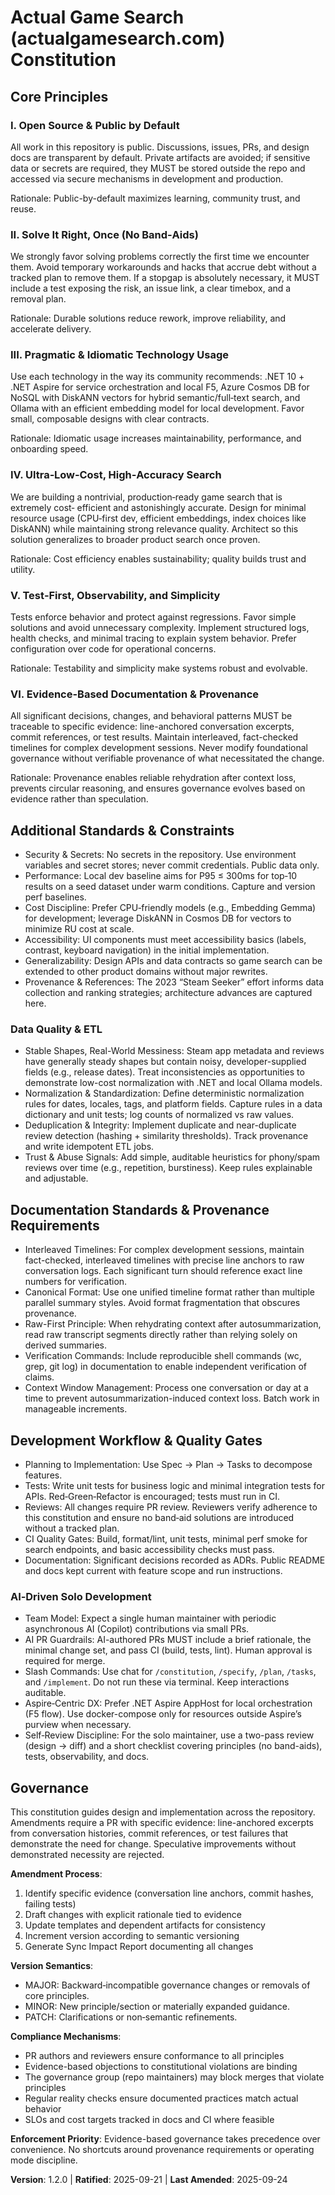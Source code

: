 <!--
Sync Impact Report
- Version change: 1.1.0 → 1.2.0 (MINOR: added provenance principle, expanded governance, operating modes)
- M### AI‑Driven Solo Development
- Team Model: Expect a single human maintainer with periodic asynchronous AI (Copilot)
	contributions via small PRs.
- AI PR Guardrails: AI-authored PRs MUST include a brief rationale, the minimal change
	set, and pass CI (build, tests, lint). Human approval is required for merge.
- Slash Commands: Use chat for `/constitution`, `/specify`, `/plan`, `/tasks`, and
	`/implement`. Do not run these via terminal. Keep interactions auditable.
- Aspire‑Centric DX: Prefer .NET Aspire AppHost for local orchestration (F5 flow).
	Use docker-compose only for resources outside Aspire's purview when necessary.
- Self‑Review Discipline: For the solo maintainer, use a two-pass review (design → diff)
	and a short checklist covering principles (no band-aids), tests, observability,
	and docs.

### Operating Modes & Context Management
Three primary modes of operation guide AI-driven development sessions:

- **Provenance Mode**: Capture and extend factual history through interleaved timelines.
	Focus on anchoring each turn to exact line numbers and commit references. Exit
	criteria: all new turns anchored with verification appendix updated.
- **Alignment Mode**: Synchronize documentation and contracts to code reality. Update
	OpenAPI specs, plan/task reality check sections. Exit criteria: tests green with
	no unresolved drift items.
- **Implementation Mode**: Close defined gaps or features with minimal patches. State
	purpose, expected outcome, and validation steps before editing. Exit criteria:
	build/tests pass and contracts remain stable.

Mode Selection: If you cannot cite a specific failing test or missing capability,
stay in Provenance or Alignment—do not proceed to Implementation.

## Anti-Patterns & Risk Mitigation

Avoid these patterns that have proven problematic in practice:

- **Broad Context Grabbing**: Avoid unfocused multi-file reads that risk triggering
	autosummarization without a clear target. Process one conversation/day at a time.
- **Format Fragmentation**: Do not create parallel summary formats or duplicate
	provenance content. Maintain one canonical representation.
- **Premature Abstraction**: Do not generalize behavioral patterns or update governance
	documents before establishing a complete factual basis through provenance work.
- **Silent Parameter Removal**: Mark unused parameters as deprecated rather than deleting
	them silently. Preserve roadmap context and historical intent.
- **Blind Patching**: Never apply changes without stating purpose, expected outcome,
	and post-validation steps. Include specific failing tests or missing capabilities.
- **Multi-File Speculation**: Avoid large patches spanning many files without
	pre-declared scope and validation plan.

Risk Mitigation: When encountering ambiguity, state the specific uncertainty and
most likely resolution. Proceed with clearly-labeled assumptions for low-risk
scenarios; otherwise request explicit confirmation.ions:
  - Core Principles → added Principle VI: Evidence-Based Documentation & Provenance
  - Development Workflow & Quality Gates → added Operating Modes framework and Context Management
  - Governance → enhanced with evidence-based amendment process and compliance mechanisms
- Added sections:
  - Anti-Patterns & Risk Mitigation
  - Documentation Standards & Provenance Requirements
- Removed sections: None
- Templates requiring updates:
	- ⚠ .specify/templates/plan-template.md — should reference operating modes in constitution check
	- ⚠ .specify/templates/tasks-template.md — should align with provenance requirements
	- ✅ .specify/templates/spec-template.md — alignment maintained; focuses on feature specs
- Follow-up TODOs:
	- TODO(ADRS): Create docs/adr/ and record initial ADRs for stack choices (Aspire, Cosmos DB NoSQL + DiskANN, Ollama model)
	- TODO(LICENSE): Confirm and add LICENSE file (repository is open source and public by policy)
	- TODO(SLOS): Add docs/slo.md with concrete latency and cost targets
	- TODO(DATA-DICT): Add docs/data-dictionary.md for Steam metadata fields and normalization rules
	- TODO(TEMPLATES): Update plan and tasks templates to reference constitutional operating modes
-->

# Actual Game Search (actualgamesearch.com) Constitution

## Core Principles

### I. Open Source & Public by Default
All work in this repository is public. Discussions, issues, PRs, and design docs are
transparent by default. Private artifacts are avoided; if sensitive data or secrets
are required, they MUST be stored outside the repo and accessed via secure mechanisms
in development and production.

Rationale: Public-by-default maximizes learning, community trust, and reuse.

### II. Solve It Right, Once (No Band‑Aids)
We strongly favor solving problems correctly the first time we encounter them. Avoid
temporary workarounds and hacks that accrue debt without a tracked plan to remove
them. If a stopgap is absolutely necessary, it MUST include a test exposing the risk,
an issue link, a clear timebox, and a removal plan.

Rationale: Durable solutions reduce rework, improve reliability, and accelerate delivery.

### III. Pragmatic & Idiomatic Technology Usage
Use each technology in the way its community recommends: .NET 10 + .NET Aspire for
service orchestration and local F5, Azure Cosmos DB for NoSQL with DiskANN vectors
for hybrid semantic/full‑text search, and Ollama with an efficient embedding model
for local development. Favor small, composable designs with clear contracts.

Rationale: Idiomatic usage increases maintainability, performance, and onboarding speed.

### IV. Ultra‑Low‑Cost, High‑Accuracy Search
We are building a nontrivial, production‑ready game search that is extremely cost‑
efficient and astonishingly accurate. Design for minimal resource usage (CPU‑first
dev, efficient embeddings, index choices like DiskANN) while maintaining strong
relevance quality. Architect so this solution generalizes to broader product search
once proven.

Rationale: Cost efficiency enables sustainability; quality builds trust and utility.

### V. Test‑First, Observability, and Simplicity
Tests enforce behavior and protect against regressions. Favor simple solutions and
avoid unnecessary complexity. Implement structured logs, health checks, and minimal
tracing to explain system behavior. Prefer configuration over code for operational
concerns.

Rationale: Testability and simplicity make systems robust and evolvable.

### VI. Evidence-Based Documentation & Provenance
All significant decisions, changes, and behavioral patterns MUST be traceable to
specific evidence: line-anchored conversation excerpts, commit references, or
test results. Maintain interleaved, fact-checked timelines for complex development
sessions. Never modify foundational governance without verifiable provenance of
what necessitated the change.

Rationale: Provenance enables reliable rehydration after context loss, prevents
circular reasoning, and ensures governance evolves based on evidence rather than
speculation.

## Additional Standards & Constraints

- Security & Secrets: No secrets in the repository. Use environment variables and
	secret stores; never commit credentials. Public data only.
- Performance: Local dev baseline aims for P95 ≤ 300ms for top‑10 results on a seed
	dataset under warm conditions. Capture and version perf baselines.
- Cost Discipline: Prefer CPU‑friendly models (e.g., Embedding Gemma) for development;
	leverage DiskANN in Cosmos DB for vectors to minimize RU cost at scale.
- Accessibility: UI components must meet accessibility basics (labels, contrast,
	keyboard navigation) in the initial implementation.
- Generalizability: Design APIs and data contracts so game search can be extended to
	other product domains without major rewrites.
- Provenance & References: The 2023 “Steam Seeker” effort informs data collection and
	ranking strategies; architecture advances are captured here.

### Data Quality & ETL
- Stable Shapes, Real-World Messiness: Steam app metadata and reviews have generally
	steady shapes but contain noisy, developer-supplied fields (e.g., release dates).
	Treat inconsistencies as opportunities to demonstrate low-cost normalization with
	.NET and local Ollama models.
- Normalization & Standardization: Define deterministic normalization rules for dates,
	locales, tags, and platform fields. Capture rules in a data dictionary and unit
	tests; log counts of normalized vs raw values.
- Deduplication & Integrity: Implement duplicate and near-duplicate review detection
	(hashing + similarity thresholds). Track provenance and write idempotent ETL jobs.
- Trust & Abuse Signals: Add simple, auditable heuristics for phony/spam reviews over
	time (e.g., repetition, burstiness). Keep rules explainable and adjustable.

## Documentation Standards & Provenance Requirements

- Interleaved Timelines: For complex development sessions, maintain fact-checked,
	interleaved timelines with precise line anchors to raw conversation logs. Each
	significant turn should reference exact line numbers for verification.
- Canonical Format: Use one unified timeline format rather than multiple parallel
	summary styles. Avoid format fragmentation that obscures provenance.
- Raw-First Principle: When rehydrating context after autosummarization, read raw
	transcript segments directly rather than relying solely on derived summaries.
- Verification Commands: Include reproducible shell commands (wc, grep, git log)
	in documentation to enable independent verification of claims.
- Context Window Management: Process one conversation or day at a time to prevent
	autosummarization-induced context loss. Batch work in manageable increments.

## Development Workflow & Quality Gates

- Planning to Implementation: Use Spec → Plan → Tasks to decompose features.
- Tests: Write unit tests for business logic and minimal integration tests for APIs.
	Red‑Green‑Refactor is encouraged; tests must run in CI.
- Reviews: All changes require PR review. Reviewers verify adherence to this
	constitution and ensure no band‑aid solutions are introduced without a tracked plan.
- CI Quality Gates: Build, format/lint, unit tests, minimal perf smoke for search
	endpoints, and basic accessibility checks must pass.
- Documentation: Significant decisions recorded as ADRs. Public README and docs kept
	current with feature scope and run instructions.

### AI‑Driven Solo Development
- Team Model: Expect a single human maintainer with periodic asynchronous AI (Copilot)
	contributions via small PRs.
- AI PR Guardrails: AI-authored PRs MUST include a brief rationale, the minimal change
	set, and pass CI (build, tests, lint). Human approval is required for merge.
- Slash Commands: Use chat for `/constitution`, `/specify`, `/plan`, `/tasks`, and
	`/implement`. Do not run these via terminal. Keep interactions auditable.
- Aspire‑Centric DX: Prefer .NET Aspire AppHost for local orchestration (F5 flow).
	Use docker-compose only for resources outside Aspire’s purview when necessary.
- Self‑Review Discipline: For the solo maintainer, use a two-pass review (design → diff)
	and a short checklist covering principles (no band-aids), tests, observability,
	and docs.

## Governance

This constitution guides design and implementation across the repository. Amendments
require a PR with specific evidence: line-anchored excerpts from conversation
histories, commit references, or test failures that demonstrate the need for change.
Speculative improvements without demonstrated necessity are rejected.

**Amendment Process**:
1. Identify specific evidence (conversation line anchors, commit hashes, failing tests)
2. Draft changes with explicit rationale tied to evidence
3. Update templates and dependent artifacts for consistency
4. Increment version according to semantic versioning
5. Generate Sync Impact Report documenting all changes

**Version Semantics**:
- MAJOR: Backward‑incompatible governance changes or removals of core principles.
- MINOR: New principle/section or materially expanded guidance.
- PATCH: Clarifications or non‑semantic refinements.

**Compliance Mechanisms**:
- PR authors and reviewers ensure conformance to all principles
- Evidence-based objections to constitutional violations are binding
- The governance group (repo maintainers) may block merges that violate principles
- Regular reality checks ensure documented practices match actual behavior
- SLOs and cost targets tracked in docs and CI where feasible

**Enforcement Priority**: Evidence-based governance takes precedence over convenience.
No shortcuts around provenance requirements or operating mode discipline.

**Version**: 1.2.0 | **Ratified**: 2025-09-21 | **Last Amended**: 2025-09-24